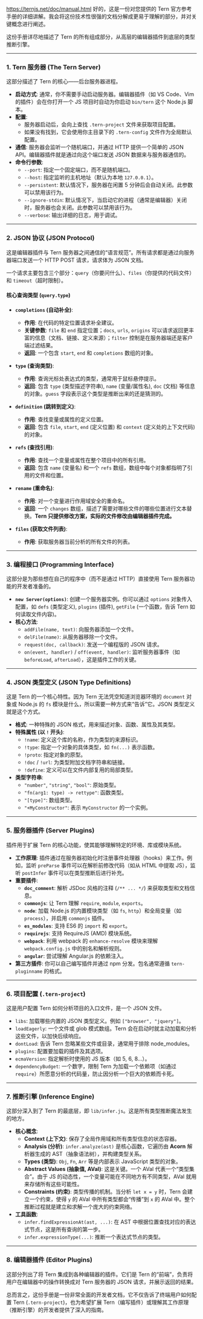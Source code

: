 https://ternjs.net/doc/manual.html
好的，这是一份对您提供的 Tern 官方参考手册的详细讲解。我会将这份技术性很强的文档分解成更易于理解的部分，并对关键概念进行阐述。

这份手册详尽地描述了 Tern 的所有组成部分，从高层的编辑器插件到底层的类型推断引擎。

---

### 1. Tern 服务器 (The Tern Server)

这部分描述了 Tern 的核心——后台服务器进程。

- **启动方式**: 通常，你不需要手动启动服务器。编辑器插件（如 VS Code、Vim 的插件）会在你打开一个 JS 项目时自动为你启动 `bin/tern` 这个 Node.js 脚本。
- **配置**:
  - 服务器启动后，会向上查找 `.tern-project` 文件来获取项目配置。
  - 如果没有找到，它会使用你主目录下的 `.tern-config` 文件作为全局默认配置。
- **通信**: 服务器会监听一个随机端口，并通过 HTTP 提供一个简单的 JSON API。编辑器插件就是通过向这个端口发送 JSON 数据来与服务器通信的。
- **命令行参数**:
  - `--port`: 指定一个固定端口，而不是随机端口。
  - `--host`: 指定监听的主机地址（默认为本地 `127.0.0.1`）。
  - `--persistent`: 默认情况下，服务器在闲置 5 分钟后会自动关闭。此参数可以禁用该行为。
  - `--ignore-stdin`: 默认情况下，当启动它的进程（通常是编辑器）关闭时，服务器也会关闭。此参数可以禁用该行为。
  - `--verbose`: 输出详细的日志，用于调试。

---

### 2. JSON 协议 (JSON Protocol)

这是编辑器插件与 Tern 服务器之间通信的“语言规范”。所有请求都是通过向服务器端口发送一个 HTTP POST 请求，请求体为 JSON 文档。

一个请求主要包含三个部分：`query`（你要问什么）、`files`（你提供的代码文件）和 `timeout`（超时限制）。

#### 核心查询类型 (`query.type`)

- **`completions` (自动补全)**:

  - **作用**: 在代码的特定位置请求补全建议。
  - **关键参数**: `file` 和 `end` 指定位置；`docs`, `urls`, `origins` 可以请求返回更丰富的信息（文档、链接、定义来源）；`filter` 控制是在服务器端还是客户端过滤结果。
  - **返回**: 一个包含 `start`, `end` 和 `completions` 数组的对象。

- **`type` (查询类型)**:

  - **作用**: 查询光标处表达式的类型，通常用于鼠标悬停提示。
  - **返回**: 包含 `type` (类型描述字符串), `name` (变量/属性名), `doc` (文档) 等信息的对象。`guess` 字段表示这个类型是推断出来的还是猜测的。

- **`definition` (跳转到定义)**:

  - **作用**: 查找变量或属性的定义位置。
  - **返回**: 包含 `file`, `start`, `end` (定义位置) 和 `context` (定义处的上下文代码) 的对象。

- **`refs` (查找引用)**:

  - **作用**: 查找一个变量或属性在整个项目中的所有引用。
  - **返回**: 包含 `name` (变量名) 和一个 `refs` 数组，数组中每个对象都指明了引用的文件和位置。

- **`rename` (重命名)**:

  - **作用**: 对一个变量进行作用域安全的重命名。
  - **返回**: 一个 `changes` 数组，描述了需要对哪些文件的哪些位置进行文本替换。**Tern 只提供修改方案，实际的文件修改由编辑器插件完成。**

- **`files` (获取文件列表)**:
  - **作用**: 获取服务器当前分析的所有文件的列表。

---

### 3. 编程接口 (Programming Interface)

这部分是为那些想在自己的程序中（而不是通过 HTTP）直接使用 Tern 服务器功能的开发者准备的。

- **`new Server(options)`**: 创建一个服务器实例。你可以通过 `options` 对象传入配置，如 `defs` (类型定义), `plugins` (插件), `getFile` (一个函数，告诉 Tern 如何读取文件内容)。
- **核心方法**:
  - `addFile(name, text)`: 向服务器添加一个文件。
  - `delFile(name)`: 从服务器移除一个文件。
  - `request(doc, callback)`: 发送一个编程版的 JSON 请求。
  - `on(event, handler)` / `off(event, handler)`: 监听服务器事件（如 `beforeLoad`, `afterLoad`），这是插件工作的关键。

---

### 4. JSON 类型定义 (JSON Type Definitions)

这是 Tern 的一个核心特性。因为 Tern 无法凭空知道浏览器环境的 `document` 对象或 Node.js 的 `fs` 模块是什么，所以需要一种方式来“告诉”它。JSON 类型定义就是这个方式。

- **格式**: 一种特殊的 JSON 格式，用来描述对象、函数、属性及其类型。
- **特殊属性 (以 `!` 开头)**:
  - `!name`: 定义这个库的名称，作为类型的来源标识。
  - `!type`: 指定一个对象的具体类型，如 `fn(...)` 表示函数。
  - `!proto`: 指定对象的原型。
  - `!doc` / `!url`: 为类型附加文档字符串和链接。
  - `!define`: 定义可以在文件内部复用的局部类型。
- **类型字符串**:
  - `"number"`, `"string"`, `"bool"`: 原始类型。
  - `"fn(arg1: type) -> rettype"`: 函数类型。
  - `"[type]"`: 数组类型。
  - `"+MyConstructor"`: 表示 `MyConstructor` 的一个实例。

---

### 5. 服务器插件 (Server Plugins)

插件用于扩展 Tern 的核心功能，使其能够理解特定的环境、库或模块系统。

- **工作原理**: 插件通过在服务器初始化时注册事件处理器（hooks）来工作。例如，监听 `preParse` 事件可以在解析前修改代码（如从 HTML 中提取 JS），监听 `postInfer` 事件可以在类型推断后进行补充。
- **重要插件**:
  - **`doc_comment`**: 解析 JSDoc 风格的注释 (`/** ... */`) 来获取类型和文档信息。
  - **`commonjs`**: 让 Tern 理解 `require`, `module`, `exports`。
  - **`node`**: 加载 Node.js 的内置模块类型（如 `fs`, `http`）和全局变量（如 `process`），并启用 `commonjs` 插件。
  - **`es_modules`**: 支持 ES6 的 `import` 和 `export`。
  - **`requirejs`**: 支持 RequireJS (AMD) 模块系统。
  - **`webpack`**: 利用 webpack 的 `enhance-resolve` 模块来理解 `webpack.config.js` 中的别名和解析规则。
  - **`angular`**: 尝试理解 Angular.js 的依赖注入。
- **第三方插件**: 你可以自己编写插件并通过 npm 分发。包名通常遵循 `tern-pluginname` 的格式。

---

### 6. 项目配置 (`.tern-project`)

这是用户配置 Tern 如何分析项目的入口文件，是一个 JSON 文件。

- `libs`: 加载哪些内置的 JSON 类型定义。例如 `["browser", "jquery"]`。
- `loadEagerly`: 一个文件或 glob 模式数组。Tern 会在启动时就主动加载和分析这些文件，以加快后续响应。
- `dontLoad`: 告诉 Tern 忽略某些文件或目录，通常用于排除 node_modules。
- `plugins`: 配置要加载的插件及其选项。
- `ecmaVersion`: 指定解析时使用的 JS 版本（如 5, 6, 8...）。
- `dependencyBudget`: 一个数字，限制 Tern 为加载一个依赖项（如通过 `require`）所愿意分析的代码量，防止因分析一个巨大的依赖而卡死。

---

### 7. 推断引擎 (Inference Engine)

这部分深入到了 Tern 的最底层，即 `lib/infer.js`。这是所有类型推断魔法发生的地方。

- **核心概念**:
  - **Context (上下文)**: 保存了全局作用域和所有类型信息的状态容器。
  - **Analysis (分析)**: `infer.analyze(ast)` 是核心函数，它遍历由 **Acorn** 解析器生成的 AST（抽象语法树），并构建类型关系。
  - **Types (类型)**: `Obj`, `Fn`, `Arr` 等是内部表示 JavaScript 类型的对象。
  - **Abstract Values (抽象值, AVal)**: 这是关键。一个 AVal 代表一个“类型集合”。由于 JS 的动态性，一个变量可能在不同地方有不同类型，AVal 就用来存储所有这些可能性。
  - **Constraints (约束)**: 类型传播的机制。当分析 `let x = y` 时，Tern 会建立一个约束，使得 `y` 的 AVal 中所有类型都会“传播”到 `x` 的 AVal 中。整个推断过程就是建立和求解一个庞大的约束网络。
- **工具函数**:
  - `infer.findExpressionAt(ast, ...)`: 在 AST 中根据位置查找对应的表达式节点，这是所有查询的第一步。
  - `infer.expressionType(...)`: 推断一个表达式节点的类型。

---

### 8. 编辑器插件 (Editor Plugins)

这部分列出了将 Tern 集成到各种编辑器的插件。它们是 Tern 的“前端”，负责将用户在编辑器中的操作转换成对 Tern 服务器的 JSON 请求，并展示返回的结果。

总而言之，这份手册是一份非常全面的开发者文档，它不仅告诉了终端用户如何配置 Tern (`.tern-project`)，也为希望扩展 Tern（编写插件）或理解其工作原理（推断引擎）的开发者提供了深入的指南。
